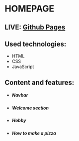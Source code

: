 # HOMEPAGE

## LIVE: [Github Pages](https://oskarwoj.github.io/homePage/)

## Used technologies:

- HTML
- CSS
- JavaScript

## Content and features:

- ##### Navbar

- ##### Welcome section

- ##### Hobby

- ##### How to make a pizza
